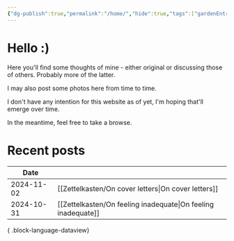 ```yaml
---
{"dg-publish":true,"permalink":"/home/","hide":true,"tags":["gardenEntry"],"dgShowBacklinks":"false","noteIcon":"1","created":"2024-10-26T07:52:57.659+09:00","updated":"2024-10-31T11:53:17.065+09:00"}
---
```


# Hello :)

Here you'll find some thoughts of mine - either original or discussing those of others. Probably more of the latter.

I may also post some photos here from time to time.

I don't have any intention for this website as of yet, I'm hoping that'll emerge over time.

In the meantime, feel free to take a browse.

# Recent posts
| Date       |                                                                  |
| ---------- | ---------------------------------------------------------------- |
| 2024-11-02 | [[Zettelkasten/On cover letters\|On cover letters]]           |
| 2024-10-31 | [[Zettelkasten/On feeling inadequate\|On feeling inadequate]] |

{ .block-language-dataview}